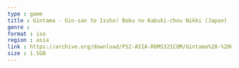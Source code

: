 ```yaml
---
type : game
title : Gintama - Gin-san to Issho! Boku no Kabuki-chou Nikki (Japan)
genre : 
format : iso
region : asia
link : https://archive.org/download/PS2-ASIA-ROMS321COM/Gintama%20-%20Gin-san%20to%20Issho%21%20Boku%20no%20Kabuki-chou%20Nikki%20%28Japan%29.7z
size : 1.5GB
---
```

